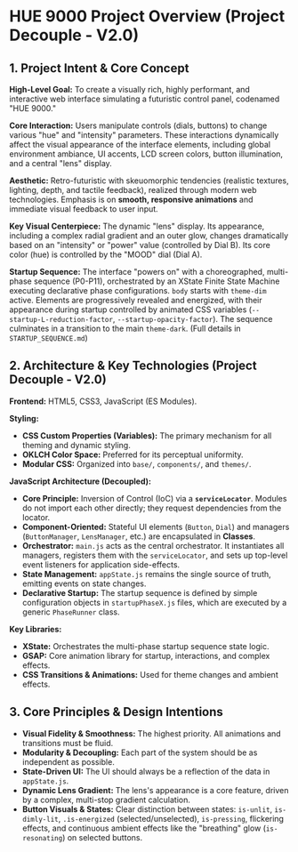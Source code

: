 # HUE 9000 Project Overview (Project Decouple - V2.0)

## 1. Project Intent & Core Concept

**High-Level Goal:** To create a visually rich, highly performant, and interactive web interface simulating a futuristic control panel, codenamed "HUE 9000."

**Core Interaction:** Users manipulate controls (dials, buttons) to change various "hue" and "intensity" parameters. These interactions dynamically affect the visual appearance of the interface elements, including global environment ambiance, UI accents, LCD screen colors, button illumination, and a central "lens" display.

**Aesthetic:** Retro-futuristic with skeuomorphic tendencies (realistic textures, lighting, depth, and tactile feedback), realized through modern web technologies. Emphasis is on **smooth, responsive animations** and immediate visual feedback to user input.

**Key Visual Centerpiece:** The dynamic "lens" display. Its appearance, including a complex radial gradient and an outer glow, changes dramatically based on an "intensity" or "power" value (controlled by Dial B). Its core color (hue) is controlled by the "MOOD" dial (Dial A).

**Startup Sequence:**
The interface "powers on" with a choreographed, multi-phase sequence (P0-P11), orchestrated by an XState Finite State Machine executing declarative phase configurations. `body` starts with `theme-dim` active. Elements are progressively revealed and energized, with their appearance during startup controlled by animated CSS variables (`--startup-L-reduction-factor`, `--startup-opacity-factor`). The sequence culminates in a transition to the main `theme-dark`.
(Full details in `STARTUP_SEQUENCE.md`)

## 2. Architecture & Key Technologies (Project Decouple - V2.0)

**Frontend:** HTML5, CSS3, JavaScript (ES Modules).

**Styling:**
*   **CSS Custom Properties (Variables):** The primary mechanism for all theming and dynamic styling.
*   **OKLCH Color Space:** Preferred for its perceptual uniformity.
*   **Modular CSS:** Organized into `base/`, `components/`, and `themes/`.

**JavaScript Architecture (Decoupled):**
*   **Core Principle:** Inversion of Control (IoC) via a **`serviceLocator`**. Modules do not import each other directly; they request dependencies from the locator.
*   **Component-Oriented:** Stateful UI elements (`Button`, `Dial`) and managers (`ButtonManager`, `LensManager`, etc.) are encapsulated in **Classes**.
*   **Orchestrator:** `main.js` acts as the central orchestrator. It instantiates all managers, registers them with the `serviceLocator`, and sets up top-level event listeners for application side-effects.
*   **State Management:** `appState.js` remains the single source of truth, emitting events on state changes.
*   **Declarative Startup:** The startup sequence is defined by simple configuration objects in `startupPhaseX.js` files, which are executed by a generic `PhaseRunner` class.

**Key Libraries:**
*   **XState:** Orchestrates the multi-phase startup sequence state logic.
*   **GSAP:** Core animation library for startup, interactions, and complex effects.
*   **CSS Transitions & Animations:** Used for theme changes and ambient effects.

## 3. Core Principles & Design Intentions

*   **Visual Fidelity & Smoothness:** The highest priority. All animations and transitions must be fluid.
*   **Modularity & Decoupling:** Each part of the system should be as independent as possible.
*   **State-Driven UI:** The UI should always be a reflection of the data in `appState.js`.
*   **Dynamic Lens Gradient:** The lens's appearance is a core feature, driven by a complex, multi-stop gradient calculation.
*   **Button Visuals & States:** Clear distinction between states: `is-unlit`, `is-dimly-lit`, `.is-energized` (selected/unselected), `is-pressing`, flickering effects, and continuous ambient effects like the "breathing" glow (`is-resonating`) on selected buttons.